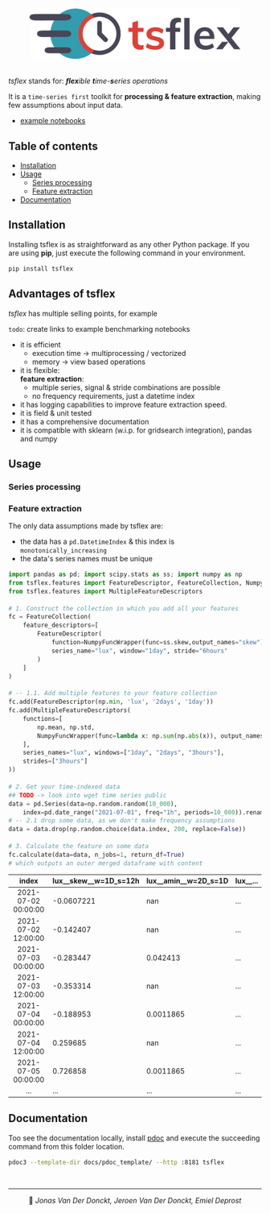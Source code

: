# <p align="center"><img alt="tsflex" src="./docs/_static/logo.png" height="100"></p>

*tsflex* stands for: _**flex**ible **t**ime-**s**eries operations_<br>

It is a `time-series first` toolkit for **processing & feature extraction**, making few assumptions about input data. 

* [example notebooks](examples/)

## Table of contents
  - [Installation](#installation)
  - [Usage](#usage)
    - [Series processing](#series-processing)
    - [Feature extraction](#feature-extraction-1)
  - [Documentation](#documentation)


## Installation

Installing tsflex is as straightforward as any other Python package. If you are using **pip**, just execute the following command in your environment.

```sh
pip install tsflex
```

## Advantages of tsflex

*tsflex* has multiple selling points, for example

`todo`: create links to example benchmarking notebooks

* it is efficient
  * execution time -> multiprocessing / vectorized
  * memory -> view based operations
* it is flexible:  
  **feature extraction**:
     * multiple series, signal & stride combinations are possible
     * no frequency requirements, just a datetime index
* it has logging capabilities to improve feature extraction speed.  
* it is field & unit tested
* it has a comprehensive documentation
* it is compatible with sklearn (w.i.p. for gridsearch integration), pandas and numpy

## Usage

### Series processing

### Feature extraction

The only data assumptions made by tsflex are:
* the data has a `pd.DatetimeIndex` & this index is `monotonically_increasing`
* the data's series names must be unique


```python
import pandas as pd; import scipy.stats as ss; import numpy as np
from tsflex.features import FeatureDescriptor, FeatureCollection, NumpyFuncWrapper
from tsflex.features import MultipleFeatureDescriptors

# 1. Construct the collection in which you add all your features
fc = FeatureCollection(
    feature_descriptors=[
        FeatureDescriptor(
            function=NumpyFuncWrapper(func=ss.skew,output_names="skew"),
            series_name="lux", window="1day", stride="6hours"
        )
    ]
)

# -- 1.1. Add multiple features to your feature collection
fc.add(FeatureDescriptor(np.min, 'lux', '2days', '1day'))
fc.add(MultipleFeatureDescriptors(
    functions=[ 
        np.mean, np.std,
        NumpyFuncWrapper(func=lambda x: np.sum(np.abs(x)), output_names="abssum") 
    ],
    series_names="lux", windows=["1day", "2days", "3hours"],
    strides=["3hours"]
))

# 2. Get your time-indexed data
## TODO -> look into wget time series public
data = pd.Series(data=np.random.random(10_000), 
    index=pd.date_range("2021-07-01", freq="1h", periods=10_000)).rename('lux')
# -- 2.1 drop some data, as we don't make frequency assumptions
data = data.drop(np.random.choice(data.index, 200, replace=False))

# 3. Calculate the feature on some data
fc.calculate(data=data, n_jobs=1, return_df=True)
# which outputs an outer merged dataframe with content
```
|      index          |  **lux__skew__w=1D_s=12h**  |   **lux__amin__w=2D_s=1D** |  **lux__...** |
|:-------------------:|:-------------------------------|:------------------------------|:---|
| 2021-07-02 00:00:00 |                     -0.0607221 |                   nan         |   ... |
| 2021-07-02 12:00:00 |                     -0.142407  |                   nan         |  ... |
| 2021-07-03 00:00:00 |                     -0.283447  |                     0.042413  | ... |
| 2021-07-03 12:00:00 |                     -0.353314  |                   nan         | ... |
| 2021-07-04 00:00:00 |                     -0.188953  |                     0.0011865 | ... |
| 2021-07-04 12:00:00 |                      0.259685  |                   nan         | ... |
| 2021-07-05 00:00:00 |                      0.726858  |                     0.0011865 | ... |
| ... |                      ...  |                     ... | ... |


## Documentation

Too see the documentation locally, install [pdoc](https://github.com/pdoc3/pdoc) and execute the succeeding command from this folder location.

```sh
pdoc3 --template-dir docs/pdoc_template/ --http :8181 tsflex
```

<br>



---
<p align="center">
👤 <i>Jonas Van Der Donckt, Jeroen Van Der Donckt, Emiel Deprost</i>
</p>


